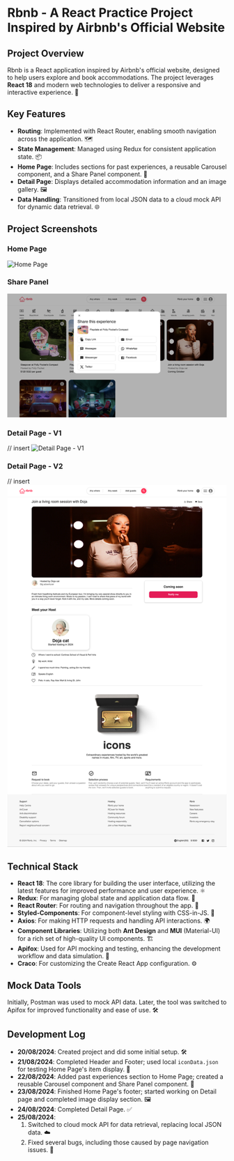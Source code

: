 # Rbnb - A React Practice Project Inspired by Airbnb's Official Website

## Project Overview

Rbnb is a React application inspired by Airbnb's official website, designed to help users explore and book accommodations. The project leverages **React 18** and modern web technologies to deliver a responsive and interactive experience. 🌟

## Key Features

- **Routing**: Implemented with React Router, enabling smooth navigation across the application. 🗺️
- **State Management**: Managed using Redux for consistent application state. 📦
- **Home Page**: Includes sections for past experiences, a reusable Carousel component, and a Share Panel component. 🏡
- **Detail Page**: Displays detailed accommodation information and an image gallery. 🖼️
- **Data Handling**: Transitioned from local JSON data to a cloud mock API for dynamic data retrieval. 🌐

## Project Screenshots

### Home Page
![Home Page](./src/assets/project-screenshots/rbnb-home-page.jpg)

### Share Panel
![Share Panel](./src/assets/project-screenshots/rbnb-share-panel.jpg)

### Detail Page - V1
// insert
![Detail Page - V1](./src/assets/project-screenshots/rbnb-detail-page-v1.png)

### Detail Page - V2
// insert
![Detail Page - V2](./src/assets/project-screenshots/rbnb-detail-page-v2.png)

## Technical Stack

- **React 18**: The core library for building the user interface, utilizing the latest features for improved performance and user experience. ⚛️
- **Redux**: For managing global state and application data flow. 🔄
- **React Router**: For routing and navigation throughout the app. 🚪
- **Styled-Components**: For component-level styling with CSS-in-JS. 🎨
- **Axios**: For making HTTP requests and handling API interactions. 🌍
- **Component Libraries**: Utilizing both **Ant Design** and **MUI** (Material-UI) for a rich set of high-quality UI components. 🏗️
- **Apifox**: Used for API mocking and testing, enhancing the development workflow and data simulation. 🧪
- **Craco**: For customizing the Create React App configuration. ⚙️

## Mock Data Tools

Initially, Postman was used to mock API data. Later, the tool was switched to Apifox for improved functionality and ease of use. 🛠️

## Development Log

- **20/08/2024**: Created project and did some initial setup. 🛠️
- **21/08/2024**: Completed Header and Footer; used local `iconData.json` for testing Home Page's item display. 📄
- **22/08/2024**: Added past experiences section to Home Page; created a reusable Carousel component and Share Panel component. 🔄
- **23/08/2024**: Finished Home Page's footer; started working on Detail page and completed image display section. 🖼️
- **24/08/2024**: Completed Detail Page. ✅
- **25/08/2024**: 
  1. Switched to cloud mock API for data retrieval, replacing local JSON data. ☁️
  2. Fixed several bugs, including those caused by page navigation issues. 🐛



